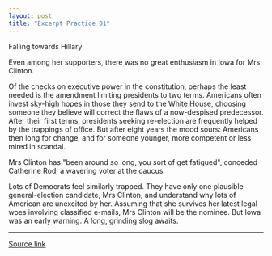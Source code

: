```yaml
---
layout: post
title: "Excerpt Practice 01"
---
```


Falling towards Hillary

Even among her supporters, there was no great enthusiasm in Iowa for Mrs Clinton.

Of the checks on executive power in the constitution, perhaps the least needed is the amendment limiting presidents to two terms. Americans often invest sky-high hopes in those they send to the White House, choosing someone they believe will correct the flaws of a now-despised predecessor. After their first terms, presidents seeking re-election are frequently helped by the trappings of office. But after eight years the mood sours: Americans then long for change, and for someone younger, more competent or less mired in scandal.

Mrs Clinton has "been around so long, you sort of get fatigued", conceded Catherine Rod, a wavering voter at the caucus. 

Lots of Democrats feel similarly trapped. They have only one plausible general-election candidate, Mrs Clinton, and understand why lots of American are unexcited by her. Assuming that she survives her latest legal woes involving classified e-mails, Mrs Clinton will be the nominee. But Iowa was an early warning. A long, grinding slog awaits.


*************************************************************************************

[Source link][link]

[link]: http://www.economist.com/news/united-states/21690017-even-among-her-supporters-there-was-not-much-enthusiasm-victor-iowa-hillarys
